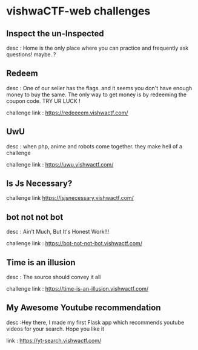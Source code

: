 vishwaCTF-web challenges 
========================


Inspect the un-Inspected 
-------------------------

desc : Home is the only place where you can practice and frequently ask questions! maybe..?


Redeem
-------

desc : One of our seller has the flags. and it seems you don't have enough money to buy the same. The only way to get money is by redeeming the coupon code. TRY UR LUCK ! 

challenge link : https://redeeeem.vishwactf.com/


UwU
----

desc : when php, anime and robots come together. they make hell of a challenge

challenge link : https://uwu.vishwactf.com/



Is Js Necessary? 
----------------

challenge link https://isjsnecessary.vishwactf.com/


bot not not bot 
---------------

desc : Ain't Much, But It's Honest Work!!!

challenge link : https://bot-not-not-bot.vishwactf.com/

Time is an illusion 
--------------------

desc : The source should convey it all 

challenge link : https://time-is-an-illusion.vishwactf.com/


My Awesome Youtube recommendation 
---------------------------------

desc :Hey there, I made my first Flask app which recommends youtube videos for your search. Hope you like it


link : https://yt-search.vishwactf.com/





















